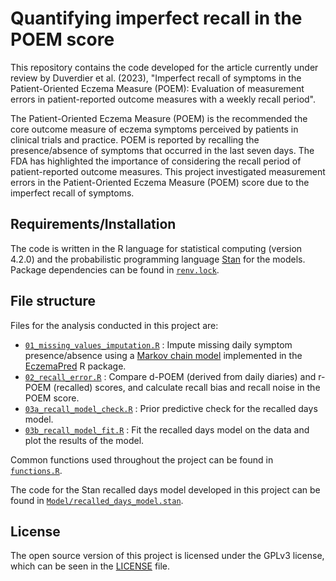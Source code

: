 # Quantifying imperfect recall in the POEM score

This repository contains the code developed for the article currently under review by Duverdier et al. (2023), "Imperfect recall of symptoms in the Patient-Oriented Eczema Measure (POEM): Evaluation of measurement errors in patient-reported outcome measures with a weekly recall period".

The Patient-Oriented Eczema Measure (POEM) is the recommended the core outcome measure of eczema symptoms perceived by patients in clinical trials and practice. POEM is reported by recalling the presence/absence of symptoms that occurred in the last seven days. The FDA has highlighted the importance of considering the recall period of patient-reported outcome measures. This project investigated measurement errors in the Patient-Oriented Eczema Measure (POEM) score due to the imperfect recall of symptoms.

## Requirements/Installation

The code is written in the R language for statistical computing (version 4.2.0) and the probabilistic programming language [Stan](https://mc-stan.org/) for the models. 
Package dependencies can be found in [`renv.lock`](renv.lock).

## File structure
Files for the analysis conducted in this project are:
 - [`01_missing_values_imputation.R`](01_missing_values_imputation.R) : Impute missing daily symptom presence/absence using a [Markov chain model](https://ghurault.github.io/EczemaPred/articles/MC.html) implemented in the [EczemaPred](https://ghurault.github.io/EczemaPred/index.html) R package.
 - [`02_recall_error.R`](02_recall_error.R) : Compare d-POEM (derived from daily diaries) and r-POEM (recalled) scores, and calculate recall bias and recall noise in the POEM score.
 - [`03a_recall_model_check.R`](03a_recall_model_check.R) : Prior predictive check for the recalled days model.
 - [`03b_recall_model_fit.R`](03b_recall_model_fit.R) : Fit the recalled days model on the data and plot the results of the model.
 
Common functions used throughout the project can be found in [`functions.R`](functions.R).

The code for the Stan recalled days model developed in this project can be found in [`Model/recalled_days_model.stan`](Model/recalled_days_model.stan).

## License
The open source version of this project is licensed under the GPLv3 license, which can be seen in the [LICENSE](LICENSE) file.
